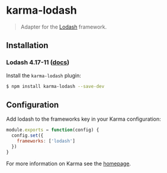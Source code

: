 # karma-lodash

> Adapter for the [Lodash](https://lodash.com/) framework.


## Installation

### Lodash 4.17-11 ([docs](https://lodash.com/docs/4.17.11))

Install the `karma-lodash` plugin:

```sh
$ npm install karma-lodash --save-dev
```

## Configuration

Add lodash to the frameworks key in your Karma configuration:

```js
module.exports = function(config) {
  config.set({
    frameworks: ['lodash']
  })
}
```

For more information on Karma see the [homepage].


[homepage]: https://github.com/karma-runner
